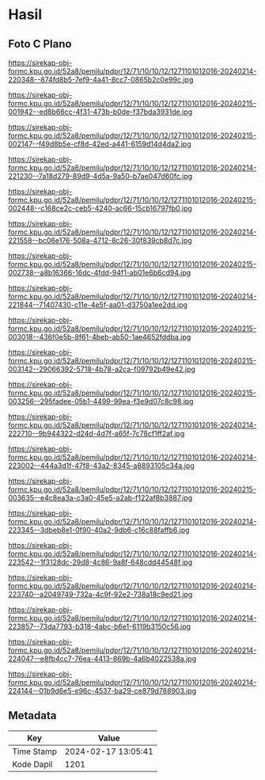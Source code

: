 # Hasil

## Foto C Plano

https://sirekap-obj-formc.kpu.go.id/52a8/pemilu/pdpr/12/71/10/10/12/1271101012016-20240214-220348--874fd8b5-7ef9-4a41-8cc7-0865b2c0e99c.jpg

https://sirekap-obj-formc.kpu.go.id/52a8/pemilu/pdpr/12/71/10/10/12/1271101012016-20240215-001942--ed8b66cc-4f31-473b-b0de-f37bda3931de.jpg

https://sirekap-obj-formc.kpu.go.id/52a8/pemilu/pdpr/12/71/10/10/12/1271101012016-20240215-002147--f49d8b5e-cf8d-42ed-a441-6159d14d4da2.jpg

https://sirekap-obj-formc.kpu.go.id/52a8/pemilu/pdpr/12/71/10/10/12/1271101012016-20240214-221230--7a18d279-89d9-4d5a-9a50-b7ae047d60fc.jpg

https://sirekap-obj-formc.kpu.go.id/52a8/pemilu/pdpr/12/71/10/10/12/1271101012016-20240215-002448--c168ce2c-ceb5-4240-ac66-15cb16797fb0.jpg

https://sirekap-obj-formc.kpu.go.id/52a8/pemilu/pdpr/12/71/10/10/12/1271101012016-20240214-221558--bc06e176-508a-4712-8c26-30f839cb8d7c.jpg

https://sirekap-obj-formc.kpu.go.id/52a8/pemilu/pdpr/12/71/10/10/12/1271101012016-20240215-002738--a8b16366-16dc-4fdd-94f1-ab01e6b6cd94.jpg

https://sirekap-obj-formc.kpu.go.id/52a8/pemilu/pdpr/12/71/10/10/12/1271101012016-20240214-221844--71407430-c11e-4e5f-aa01-d3750a1ee2dd.jpg

https://sirekap-obj-formc.kpu.go.id/52a8/pemilu/pdpr/12/71/10/10/12/1271101012016-20240215-003018--436f0e5b-8f61-4beb-ab50-1ae4652fddba.jpg

https://sirekap-obj-formc.kpu.go.id/52a8/pemilu/pdpr/12/71/10/10/12/1271101012016-20240215-003142--29066392-5718-4b78-a2ca-f09792b49e42.jpg

https://sirekap-obj-formc.kpu.go.id/52a8/pemilu/pdpr/12/71/10/10/12/1271101012016-20240215-003256--295fadee-05b1-4499-99ea-f3e9d07c8c98.jpg

https://sirekap-obj-formc.kpu.go.id/52a8/pemilu/pdpr/12/71/10/10/12/1271101012016-20240214-222710--9b944322-d24d-4d7f-a65f-7c78cf1ff2af.jpg

https://sirekap-obj-formc.kpu.go.id/52a8/pemilu/pdpr/12/71/10/10/12/1271101012016-20240214-223002--444a3d1f-47f8-43a2-8345-a8893105c34a.jpg

https://sirekap-obj-formc.kpu.go.id/52a8/pemilu/pdpr/12/71/10/10/12/1271101012016-20240215-003635--e4c8ea3a-c3a0-45e5-a2ab-f122af8b3887.jpg

https://sirekap-obj-formc.kpu.go.id/52a8/pemilu/pdpr/12/71/10/10/12/1271101012016-20240214-223345--3dbeb8e1-0f90-40a2-9db6-c16c88faffb6.jpg

https://sirekap-obj-formc.kpu.go.id/52a8/pemilu/pdpr/12/71/10/10/12/1271101012016-20240214-223542--1f3128dc-29d8-4c86-9a8f-648cdd44548f.jpg

https://sirekap-obj-formc.kpu.go.id/52a8/pemilu/pdpr/12/71/10/10/12/1271101012016-20240214-223740--a2049749-732a-4c9f-92e2-738a18c9ed21.jpg

https://sirekap-obj-formc.kpu.go.id/52a8/pemilu/pdpr/12/71/10/10/12/1271101012016-20240214-223857--73da7793-b318-4abc-b6e1-6119b3150c56.jpg

https://sirekap-obj-formc.kpu.go.id/52a8/pemilu/pdpr/12/71/10/10/12/1271101012016-20240214-224047--e8fb4cc7-76ea-4413-869b-4a6b4022538a.jpg

https://sirekap-obj-formc.kpu.go.id/52a8/pemilu/pdpr/12/71/10/10/12/1271101012016-20240214-224144--01b9d6e5-e96c-4537-ba29-ce879d788903.jpg


## Metadata

| Key        | Value               |
| ---------- | ------------------- |
| Time Stamp | 2024-02-17 13:05:41 |
| Kode Dapil | 1201                |



